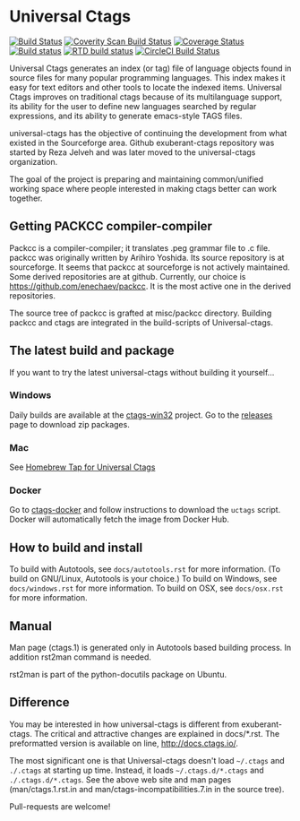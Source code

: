 
# Universal Ctags

[![Build Status](https://travis-ci.org/universal-ctags/ctags.svg?branch=master)](https://travis-ci.org/universal-ctags/ctags)
[![Coverity Scan Build Status](https://scan.coverity.com/projects/4355/badge.svg)](https://scan.coverity.com/projects/4355)
[![Coverage Status](https://coveralls.io/repos/universal-ctags/ctags/badge.svg?branch=master&service=github)](https://coveralls.io/github/universal-ctags/ctags?branch=master)
[![Build status](https://ci.appveyor.com/api/projects/status/6hk2p5lv6jsrd9o7/branch/master?svg=true)](https://ci.appveyor.com/project/universalctags/ctags/branch/master)
[![RTD build status](https://readthedocs.org/projects/ctags/badge)](http://docs.ctags.io)
[![CircleCI Build Status](https://circleci.com/gh/universal-ctags/ctags.svg?style=shield&circle-token=2e582261da84ebc6d21725b05381f410bc5de29d)](https://circleci.com/gh/universal-ctags)

Universal Ctags generates an index (or tag) file of language objects found in source files for many popular programming languages. This index makes it easy for text editors and other tools to locate the indexed items. Universal Ctags improves on traditional ctags because of its multilanguage support, its ability for the user to define new languages searched by regular expressions, and its ability to generate emacs-style TAGS files.

universal-ctags has the objective of continuing the development from
what existed in the Sourceforge area. Github exuberant-ctags
repository was started by Reza Jelveh and was later moved to the
universal-ctags organization.

The goal of the project is preparing and maintaining common/unified working
space where people interested in making ctags better can work
together.

## Getting PACKCC compiler-compiler ##

Packcc is a compiler-compiler; it translates .peg grammar file to .c
file.  packcc was originally written by Arihiro Yoshida. Its source
repository is at sourceforge. It seems that packcc at sourceforge is
not actively maintained. Some derived repositories are at
github. Currently, our choice is
https://github.com/enechaev/packcc. It is the most active one in the
derived repositories.

The source tree of packcc is grafted at misc/packcc directory.
Building packcc and ctags are integrated in the build-scripts of
Universal-ctags.

## The latest build and package ##

If you want to try the latest universal-ctags without building it yourself...

### Windows
Daily builds are available at the [ctags-win32](https://github.com/universal-ctags/ctags-win32) project.
Go to the [releases](https://github.com/universal-ctags/ctags-win32/releases) page to download zip packages.

### Mac
See [Homebrew Tap for Universal Ctags](https://github.com/universal-ctags/homebrew-universal-ctags)

### Docker
Go to [ctags-docker](https://github.com/universal-ctags/ctags-docker) and follow
instructions to download the `uctags` script. Docker will automatically fetch
the image from Docker Hub.

## How to build and install ##

To build with Autotools, see `docs/autotools.rst` for more information.
(To build on GNU/Linux, Autotools is your choice.)
To build on Windows, see `docs/windows.rst` for more information.
To build on OSX, see `docs/osx.rst` for more information.

## Manual ##
Man page (ctags.1) is generated only in Autotools based building process.
In addition rst2man command is needed.

rst2man is part of the python-docutils package on Ubuntu.

## Difference ##

You may be interested in how universal-ctags is different from
exuberant-ctags. The critical and attractive changes are explained
in docs/\*.rst. The preformatted version is available on line,
http://docs.ctags.io/.

The most significant one is that Universal-ctags doesn't load
`~/.ctags` and `./.ctags` at starting up time. Instead, it loads
`~/.ctags.d/*.ctags` and `./.ctags.d/*.ctags`. See the above web
site and man pages
(man/ctags.1.rst.in and man/ctags-incompatibilities.7.in in the
source tree).

Pull-requests are welcome!
